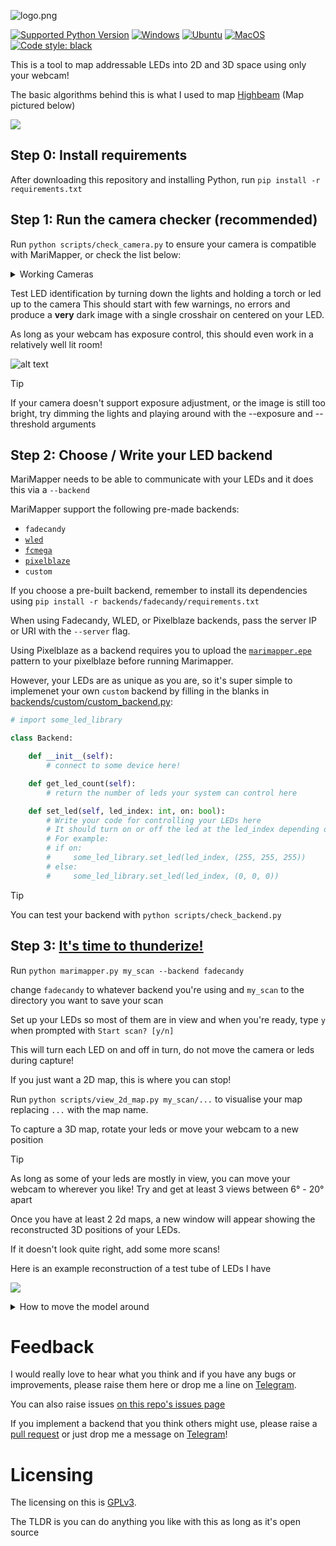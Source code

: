 ![logo.png](docs%2Fimages%2Flogo.png)

[![Supported Python Version](https://img.shields.io/badge/python-3.9%20%7C%203.10%20%7C%203.11-blue)]()
[![Windows](https://github.com/TheMariday/MariMapper/actions/workflows/test_windows.yml/badge.svg)](https://github.com/TheMariday/MariMapper/actions/workflows/test_windows.yml)
[![Ubuntu](https://github.com/TheMariday/MariMapper/actions/workflows/test_ubuntu.yml/badge.svg)](https://github.com/TheMariday/MariMapper/actions/workflows/test_ubuntu.yml)
[![MacOS](https://github.com/TheMariday/MariMapper/actions/workflows/test_mac.yml/badge.svg)](https://github.com/TheMariday/MariMapper/actions/workflows/test_mac.yml)
[![Code style: black](https://img.shields.io/badge/code%20style-black-000000.svg)](https://github.com/psf/black)

This is a tool to map addressable LEDs into 2D and 3D space using only your webcam!

The basic algorithms behind this is what I used to map [Highbeam](https://www.youtube.com/shorts/isdhMqDIR8k)
(Map pictured below)

![](docs/images/reconstruct_with_normals_and_strips.png)


## Step 0: Install requirements

After downloading this repository and installing Python, run `pip install -r requirements.txt`

## Step 1: Run the camera checker (recommended)

Run `python scripts/check_camera.py` to ensure your camera is compatible with MariMapper, or check the list below:

<details>

<summary>Working Cameras</summary>

- HP 4310 (settings may not revert)
- Logitech C920
- Dell Lattitude 5521 built-in
- HP Envy x360 built-in 
- If your camera works, please drop me a line so I can add it to the list!

</details>

Test LED identification by turning down the lights and holding a torch or led up to the camera
This should start with few warnings, no errors and produce a **very** dark image
with a single crosshair on centered on your LED.

As long as your webcam has exposure control, this should even work in a relatively well lit room!

![alt text](docs/images/camera_check.png "Camera Check window")


> [!TIP]
> If your camera doesn't support exposure adjustment, or the image is still too bright, try dimming the lights and playing around with the --exposure and --threshold arguments

## Step 2: Choose / Write your LED backend

MariMapper needs to be able to communicate with your LEDs and it does this via a `--backend`

MariMapper support the following pre-made backends:

- `fadecandy`
- [`wled`](https://kno.wled.ge/)
- [`fcmega`](https://github.com/TheMariday/FC-Mega)
- [`pixelblaze`](https://electromage.com/docs)
- `custom`

If you choose a pre-built backend, remember to install its dependencies using 
`pip install -r backends/fadecandy/requirements.txt`

When using Fadecandy, WLED, or Pixelblaze backends, pass the server IP or URI with the `--server` flag.

Using Pixelblaze as a backend requires you to upload the [`marimapper.epe`](backends/pixelblaze/marimapper.epe) pattern to your pixelblaze before running Marimapper.

However, your LEDs are as unique as you are,
so it's super simple to implemenet your own `custom` backend by filling in the blanks
in [backends/custom/custom_backend.py](backends/custom/custom_backend.py):

```python
# import some_led_library

class Backend:

    def __init__(self):
        # connect to some device here!

    def get_led_count(self):
        # return the number of leds your system can control here

    def set_led(self, led_index: int, on: bool):
        # Write your code for controlling your LEDs here
        # It should turn on or off the led at the led_index depending on the "on" variable
        # For example:
        # if on:
        #     some_led_library.set_led(led_index, (255, 255, 255))
        # else:
        #     some_led_library.set_led(led_index, (0, 0, 0))
```
> [!TIP]
> You can test your backend with `python scripts/check_backend.py`

## Step 3: [It's time to thunderize!](https://youtu.be/-5KJiHc3Nuc?t=121)

Run `python marimapper.py my_scan --backend fadecandy` 

change `fadecandy` to whatever backend you're using 
and `my_scan` to the directory you want to save your scan

Set up your LEDs so most of them are in view and when you're ready, type `y` when prompted with `Start scan? [y/n]`

This will turn each LED on and off in turn, do not move the camera or leds during capture!

If you just want a 2D map, this is where you can stop! 

Run `python scripts/view_2d_map.py my_scan/...` to visualise your map replacing `...` with the map name.

To capture a 3D map, rotate your leds or move your webcam to a new position

> [!TIP]
> As long as some of your leds are mostly in view, you can move your webcam to wherever you like!
> Try and get at least 3 views between 6° - 20° apart

Once you have at least 2 2d maps, a new window will appear showing the reconstructed 3D positions of your LEDs.

If it doesn't look quite right, add some more scans!

Here is an example reconstruction of a test tube of LEDs I have

![](docs/images/live_example.png)

<details>
<summary>How to move the model around</summary>

- Click and drag to rotate the model around. 
- Hold shift to roll the camera
- Use the scroll wheel to zoom in / out
- Use the `n` key to hide / show normals
- Use the `+` / `-` keys to increase / decrease point sizes
- Use `1`, `2` & `3` keys to change colour scheme
</details>

# Feedback

I would really love to hear what you think and if you have any bugs or improvements, please raise them here or drop me a
line on [Telegram](https://t.me/themariday).

You can also raise issues [on this repo's issues page](https://github.com/TheMariday/marimapper/issues)

If you implement a backend that you think others might use, 
please raise a [pull request](https://github.com/TheMariday/marimapper/pulls) 
or just drop me a message on [Telegram](https://t.me/themariday)!

# Licensing

The licensing on this is [GPLv3](LICENSE).

The TLDR is you can do anything you like with this as long as it's open source
